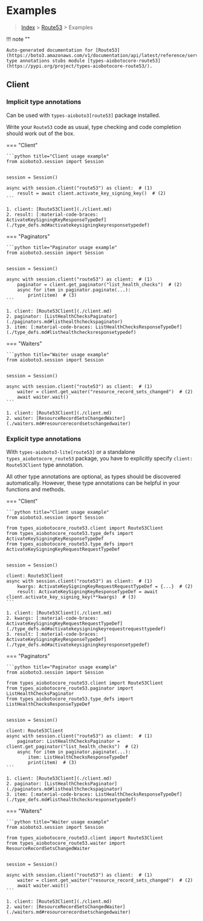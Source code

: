 # Examples

> [Index](../README.md) > [Route53](./README.md) > Examples

!!! note ""

    Auto-generated documentation for [Route53](https://boto3.amazonaws.com/v1/documentation/api/latest/reference/services/route53.html#Route53)
    type annotations stubs module [types-aiobotocore-route53](https://pypi.org/project/types-aiobotocore-route53/).

## Client

### Implicit type annotations

Can be used with `types-aioboto3[route53]` package installed.

Write your `Route53` code as usual,
type checking and code completion should work out of the box.



=== "Client"

    ```python title="Client usage example"
    from aioboto3.session import Session


    session = Session()

    async with session.client("route53") as client:  # (1)
        result = await client.activate_key_signing_key()  # (2)
    ```

    1. client: [Route53Client](./client.md)
    2. result: [:material-code-braces: ActivateKeySigningKeyResponseTypeDef](./type_defs.md#activatekeysigningkeyresponsetypedef) 



=== "Paginators"

    ```python title="Paginator usage example"
    from aioboto3.session import Session


    session = Session()

    async with session.client("route53") as client:  # (1)
        paginator = client.get_paginator("list_health_checks")  # (2)
        async for item in paginator.paginate(...):
            print(item)  # (3)
    ```

    1. client: [Route53Client](./client.md)
    2. paginator: [ListHealthChecksPaginator](./paginators.md#listhealthcheckspaginator)
    3. item: [:material-code-braces: ListHealthChecksResponseTypeDef](./type_defs.md#listhealthchecksresponsetypedef) 



=== "Waiters"

    ```python title="Waiter usage example"
    from aioboto3.session import Session


    session = Session()

    async with session.client("route53") as client:  # (1)
        waiter = client.get_waiter("resource_record_sets_changed")  # (2)
        await waiter.wait()
    ```

    1. client: [Route53Client](./client.md)
    2. waiter: [ResourceRecordSetsChangedWaiter](./waiters.md#resourcerecordsetschangedwaiter)


### Explicit type annotations

With `types-aioboto3-lite[route53]`
or a standalone `types_aiobotocore_route53` package, you have to explicitly specify
`client: Route53Client` type annotation.

All other type annotations are optional, as types should be discovered automatically.
However, these type annotations can be helpful in your functions and methods.


=== "Client"

    ```python title="Client usage example"
    from aioboto3.session import Session

    from types_aiobotocore_route53.client import Route53Client
    from types_aiobotocore_route53.type_defs import ActivateKeySigningKeyResponseTypeDef
    from types_aiobotocore_route53.type_defs import ActivateKeySigningKeyRequestRequestTypeDef


    session = Session()

    client: Route53Client
    async with session.client("route53") as client:  # (1)
        kwargs: ActivateKeySigningKeyRequestRequestTypeDef = {...}  # (2)
        result: ActivateKeySigningKeyResponseTypeDef = await client.activate_key_signing_key(**kwargs)  # (3)
    ```

    1. client: [Route53Client](./client.md)
    2. kwargs: [:material-code-braces: ActivateKeySigningKeyRequestRequestTypeDef](./type_defs.md#activatekeysigningkeyrequestrequesttypedef) 
    3. result: [:material-code-braces: ActivateKeySigningKeyResponseTypeDef](./type_defs.md#activatekeysigningkeyresponsetypedef) 



=== "Paginators"

    ```python title="Paginator usage example"
    from aioboto3.session import Session

    from types_aiobotocore_route53.client import Route53Client
    from types_aiobotocore_route53.paginator import ListHealthChecksPaginator
    from types_aiobotocore_route53.type_defs import ListHealthChecksResponseTypeDef


    session = Session()

    client: Route53Client
    async with session.client("route53") as client:  # (1)
        paginator: ListHealthChecksPaginator = client.get_paginator("list_health_checks")  # (2)
        async for item in paginator.paginate(...):
            item: ListHealthChecksResponseTypeDef
            print(item)  # (3)
    ```

    1. client: [Route53Client](./client.md)
    2. paginator: [ListHealthChecksPaginator](./paginators.md#listhealthcheckspaginator)
    3. item: [:material-code-braces: ListHealthChecksResponseTypeDef](./type_defs.md#listhealthchecksresponsetypedef) 



=== "Waiters"

    ```python title="Waiter usage example"
    from aioboto3.session import Session

    from types_aiobotocore_route53.client import Route53Client
    from types_aiobotocore_route53.waiter import ResourceRecordSetsChangedWaiter


    session = Session()

    async with session.client("route53") as client:  # (1)
        waiter = client.get_waiter("resource_record_sets_changed")  # (2)
        await waiter.wait()
    ```

    1. client: [Route53Client](./client.md)
    2. waiter: [ResourceRecordSetsChangedWaiter](./waiters.md#resourcerecordsetschangedwaiter)


